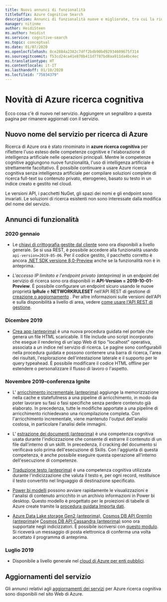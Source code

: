 ```yaml
---
title: Nuovi annunci di funzionalità
titleSuffix: Azure Cognitive Search
description: Annunci di funzionalità nuove e migliorate, tra cui la ridenominazione di un servizio di ricerca di Azure in Azure ricerca cognitiva.
manager: nitinme
author: HeidiSteen
ms.author: heidist
ms.service: cognitive-search
ms.topic: conceptual
ms.date: 01/07/2020
ms.openlocfilehash: 0ce2884a2382c7dff2bdb90bd92934609675f314
ms.sourcegitcommit: f53cd24ca41e878b411d7787bd8aa911da4bc4ec
ms.translationtype: HT
ms.contentlocale: it-IT
ms.lasthandoff: 01/10/2020
ms.locfileid: "75834379"
---
```

# <a name="whats-new-in-azure-cognitive-search"></a>Novità di Azure ricerca cognitiva

Ecco cosa c'è di nuovo nel servizio. Aggiungere un segnalibro a questa pagina per rimanere aggiornati con il servizio.

<a name="new-service-name"></a>

## <a name="new-service-name-for-azure-search"></a>Nuovo nome del servizio per ricerca di Azure

Ricerca di Azure ora è stato rinominato in **azure ricerca cognitiva** per riflettere l'uso esteso delle competenze cognitive e l'elaborazione di intelligenza artificiale nelle operazioni principali. Mentre le competenze cognitive aggiungono nuove funzionalità, l'uso di intelligenza artificiale è strettamente facoltativo. È possibile continuare a usare Azure ricerca cognitiva senza intelligenza artificiale per compilare soluzioni complete di ricerca full-text su contenuto privato, eterogeneo, basato su testo in un indice creato e gestito nel cloud. 

Le versioni API, i pacchetti NuGet, gli spazi dei nomi e gli endpoint sono invariati. Le soluzioni di ricerca esistenti non sono interessate dalla modifica del nome del servizio.

## <a name="feature-announcements"></a>Annunci di funzionalità

### <a name="january-2020"></a>2020 gennaio

+ Le [chiavi di crittografia gestite dal cliente](search-security-manage-encryption-keys.md) sono ora disponibili a livello generale. Se si usa REST, è possibile accedere alla funzionalità usando `api-version=2019-05-06`. Per il codice gestito, il pacchetto corretto è ancora [.NET SDK versione 8,0-Preview](search-dotnet-sdk-migration-version-9.md) anche se la funzionalità non è in anteprima. 

+ *L'accesso IP limitato e l'endpoint privato (anteprima)* in un endpoint del servizio di ricerca sono ora disponibili in **API-Version = 2019-10-01-Preview**. È possibile configurare un endpoint sicuro usando le nuove proprietà **IpRule** e **NETWORKRULESET** nell'API REST di gestione di [creazione o aggiornamento](https://docs.microsoft.com/rest/api/searchmanagement/services/createorupdate) . Per altre informazioni sulle versioni dell'API e sulla disponibilità a livello di area, vedere [come usare l'API REST di gestione](https://docs.microsoft.com/rest/api/searchmanagement/search-howto-management-rest-api).

### <a name="december-2019"></a>Dicembre 2019

+ [Crea app (anteprima)](search-create-app-portal.md) è una nuova procedura guidata nel portale che genera un file HTML scaricabile. Il file include uno script incorporato che esegue il rendering di un'app Web di tipo "localhost" operativa, associata a un indice nel servizio di ricerca. Le pagine sono configurabili nella procedura guidata e possono contenere una barra di ricerca, l'area dei risultati, l'esplorazione dell'intestazione laterale e il supporto per le query typeahead. È possibile modificare il codice HTML offline per estendere o personalizzare il flusso di lavoro o l'aspetto.

### <a name="november-2019---ignite-conference"></a>Novembre 2019-conferenza Ignite

+ L' [arricchimento incrementale (anteprima)](cognitive-search-incremental-indexing-conceptual.md) aggiunge la memorizzazione nella cache e statefullness a una pipeline di arricchimento, in modo da poter lavorare su fasi o fasi specifiche senza perdere contenuto già elaborato. In precedenza, tutte le modifiche apportate a una pipeline di arricchimento richiedevano una ricompilazione completa. Con l'arricchimento incrementale, viene mantenuto l'output dell'analisi costosa, in particolare l'analisi delle immagini.

<!-- 
+ Custom Entity Lookup is a cognitive skill used during indexing that allows you to provide a list of custom entities (such as part numbers, diseases, or names of locations you care about) that should be found within the text. It supports fuzzy matching, case-insensitive matching, and entity synonyms. -->

+ L' [estrazione dei documenti (anteprima)](cognitive-search-skill-document-extraction.md) è una competenza cognitiva usata durante l'indicizzazione che consente di estrarre il contenuto di un file dall'interno di un skillt. In precedenza, il cracking del documento si verificava solo prima dell'esecuzione di Skills. Con l'aggiunta di questa competenza, è anche possibile eseguire questa operazione all'interno dell'esecuzione di competenze.

+ [Traduzione testo (anteprima)](cognitive-search-skill-text-translation.md) è una competenza cognitiva utilizzata durante l'indicizzazione che valuta il testo e, per ogni record, restituisce il testo convertito nel linguaggio di destinazione specificato.

+ [Power bi modelli](https://github.com/Azure-Samples/cognitive-search-templates/blob/master/README.md) possono avviare rapidamente le visualizzazioni e l'analisi di contenuto arricchito in un archivio informazioni in Power bi desktop. Questo modello è progettato per le proiezioni di tabelle di Azure create tramite la [procedura guidata Importa dati](knowledge-store-create-portal.md).

+ [Azure Data Lake storage Gen2 (anteprima)](search-howto-index-azure-data-lake-storage.md), [Cosmos DB API Gremlin (anteprima)](search-howto-index-cosmosdb.md)e [Cosmos DB API Cassandra (anteprima)](search-howto-index-cosmosdb.md) sono ora supportate negli indicizzatori. È possibile iscriversi con [questo modulo](https://aka.ms/azure-cognitive-search/indexer-preview). Si riceverà un messaggio di posta elettronica di conferma una volta accettato il programma di anteprima.

### <a name="july-2019"></a>Luglio 2019

+ Disponibile a livello generale nel [cloud di Azure per enti pubblici](../azure-government/documentation-government-services-webandmobile.md#azure-cognitive-search).

## <a name="service-updates"></a>Aggiornamenti del servizio

Gli annunci relativi agli [aggiornamenti dei servizi](https://azure.microsoft.com/updates/?product=search&status=all) per Azure ricerca cognitiva sono disponibili nel sito Web di Azure.